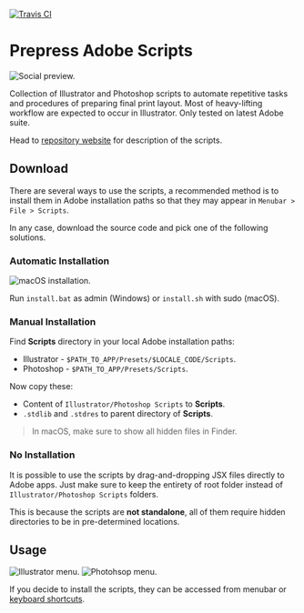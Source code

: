 [![Travis CI](https://img.shields.io/travis/com/hendraanggrian/prepress-adobe-scripts)](https://travis-ci.com/github/hendraanggrian/prepress-adobe-scripts/)

# Prepress Adobe Scripts

![Social preview.](https://github.com/hendraanggrian/prepress-adobe-scripts/raw/assets/social_preview.png)

Collection of Illustrator and Photoshop scripts to automate repetitive tasks and procedures of preparing final print layout. Most of heavy-lifting workflow are expected to occur in Illustrator. Only tested on latest Adobe suite.

Head to [repository website](http://hendraanggrian.com/prepress-adobe-scripts/) for description of the scripts.

## Download

There are several ways to use the scripts, a recommended method is to install them in Adobe installation paths so that they may appear in `Menubar > File > Scripts`.

In any case, download the source code and pick one of the following solutions.

### Automatic Installation

![macOS installation.](https://github.com/hendraanggrian/prepress-adobe-scripts/raw/assets/install.png)

Run `install.bat` as admin (Windows) or `install.sh` with sudo (macOS).

### Manual Installation

Find **Scripts** directory in your local Adobe installation paths:

- Illustrator - `$PATH_TO_APP/Presets/$LOCALE_CODE/Scripts`.
- Photoshop - `$PATH_TO_APP/Presets/Scripts`.

Now copy these:

- Content of `Illustrator/Photoshop Scripts` to **Scripts**.
- `.stdlib` and `.stdres` to parent directory of **Scripts**.

> In macOS, make sure to show all hidden files in Finder.

### No Installation

It is possible to use the scripts by drag-and-dropping JSX files directly to Adobe apps.
Just make sure to keep the entirety of root folder instead of `Illustrator/Photoshop Scripts` folders.

This is because the scripts are **not standalone**, all of them require hidden directories to be in pre-determined locations.

## Usage

![Illustrator menu.](https://github.com/hendraanggrian/prepress-adobe-scripts/raw/assets/menu_ai.png)
![Photohsop menu.](https://github.com/hendraanggrian/prepress-adobe-scripts/raw/assets/menu_psd.png)

If you decide to install the scripts, they can be accessed from menubar or [keyboard shortcuts](Actions).
